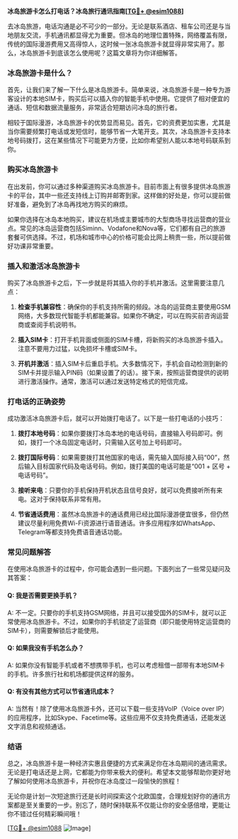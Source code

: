 **冰岛旅游卡怎么打电话？冰岛旅行通讯指南[[TG💪+ @esim1088](https://t.me/s/esim1088)]**

去冰岛旅游，电话沟通是必不可少的一部分。无论是联系酒店、租车公司还是与当地朋友交流，手机通讯都显得尤为重要。但冰岛的地理位置特殊，网络覆盖有限，传统的国际漫游费用又高得惊人，这时候一张冰岛旅游卡就显得非常实用了。那么，冰岛旅游卡到底该怎么使用呢？这篇文章将为你详细解答。

### 冰岛旅游卡是什么？

首先，让我们来了解一下什么是冰岛旅游卡。简单来说，冰岛旅游卡是一种专为游客设计的本地SIM卡，购买后可以插入你的智能手机中使用。它提供了相对便宜的通话、短信和数据流量服务，非常适合短期访问冰岛的旅行者。

相较于国际漫游，冰岛旅游卡的优势显而易见。首先，它的资费更加实惠，尤其是当你需要频繁打电话或发短信时，能够节省一大笔开支。其次，冰岛旅游卡支持本地号码拨打，这在某些情况下可能更为方便，比如你希望别人能以本地号码联系到你。

### 购买冰岛旅游卡

在出发前，你可以通过多种渠道购买冰岛旅游卡。目前市面上有很多提供冰岛旅游卡的平台，其中一些还支持线上订购并邮寄到家。这样做的好处是，你可以提前做好准备，避免到了冰岛再找地方购买的麻烦。

如果你选择在冰岛本地购买，建议在机场或主要城市的大型商场寻找运营商的营业点。常见的冰岛运营商包括Siminn、Vodafone和Nova等，它们都有自己的旅游套餐可供选择。不过，机场和城市中心的价格可能会比网上稍贵一些，所以提前做好功课非常重要。

### 插入和激活冰岛旅游卡

购买了冰岛旅游卡之后，下一步就是将其插入你的手机并激活。这里需要注意几点：

1. **检查手机兼容性**：确保你的手机支持所需的频段。冰岛的运营商主要使用GSM网络，大多数现代智能手机都能兼容。如果你不确定，可以在购买前咨询运营商或查阅手机说明书。

2. **插入SIM卡**：打开手机背面或侧面的SIM卡槽，将新购买的冰岛旅游卡插入。注意不要用力过猛，以免损坏卡槽或SIM卡。

3. **开机并激活**：插入SIM卡后重启手机。大多数情况下，手机会自动检测到新的SIM卡并提示输入PIN码（如果设置了的话）。接下来，按照运营商提供的说明进行激活操作。通常，激活可以通过发送特定格式的短信完成。

### 打电话的正确姿势

成功激活冰岛旅游卡后，就可以开始拨打电话了。以下是一些打电话的小技巧：

1. **拨打本地号码**：如果你要拨打冰岛本地的电话号码，直接输入号码即可。例如，拨打一个冰岛固定电话时，只需输入区号加上号码即可。

2. **拨打国际号码**：如果需要拨打其他国家的电话，需先输入国际接入码“00”，然后输入目标国家代码及电话号码。例如，拨打美国的电话可能是“001 + 区号 + 电话号码”。

3. **接听来电**：只要你的手机保持开机状态且信号良好，就可以免费接听所有来电。这对于保持联系非常有用。

4. **节省通话费用**：虽然冰岛旅游卡的通话费用已经比国际漫游便宜很多，但仍然建议尽量利用免费Wi-Fi资源进行语音通话。许多应用程序如WhatsApp、Telegram等都支持免费语音通话功能。

### 常见问题解答

在使用冰岛旅游卡的过程中，你可能会遇到一些问题。下面列出了一些常见疑问及其答案：

#### Q: 我是否需要更换手机？
A: 不一定。只要你的手机支持GSM网络，并且可以接受国外的SIM卡，就可以正常使用冰岛旅游卡。不过，如果你的手机锁定了运营商（即只能使用特定运营商的SIM卡），则需要解锁后才能使用。

#### Q: 如果我没有手机怎么办？
A: 如果你没有智能手机或者不想携带手机，也可以考虑租借一部带有本地SIM卡的手机。许多旅行社和机场都提供这样的服务。

#### Q: 有没有其他方式可以节省通讯成本？
A: 当然有！除了使用冰岛旅游卡外，还可以下载一些支持VoIP（Voice over IP）的应用程序，比如Skype、Facetime等。这些应用不仅支持免费通话，还能发送文字消息和视频通话。

### 结语

总之，冰岛旅游卡是一种经济实惠且便捷的方式来满足你在冰岛期间的通讯需求。无论是打电话还是上网，它都能为你带来极大的便利。希望本文能够帮助你更好地了解如何使用冰岛旅游卡，并祝你在冰岛度过一段愉快的旅程！

无论你是计划一次短途旅行还是长时间探索这个北欧国度，合理规划好你的通讯方案都是至关重要的一步。别忘了，随时保持联系不仅能让你的安全感倍增，更能让你不错过任何精彩瞬间哦！

[[TG💪+ @esim1088](https://t.me/s/esim1088) ![Image](https://i.postimg.cc/4NQfJmqS/Snipaste-2025-05-13-00-14-12.png)]